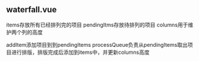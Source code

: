 <!-- 我的想法 -->

## waterfall.vue

items存放所有已经排列完的项目
pendingItms存放待排列的项目
columns用于维护两个列的高度

addItem添加项目到到pendingItems
processQueue负责从pendingItems取出项目进行排版，排版完成后添加到items中，并更新columns高度
